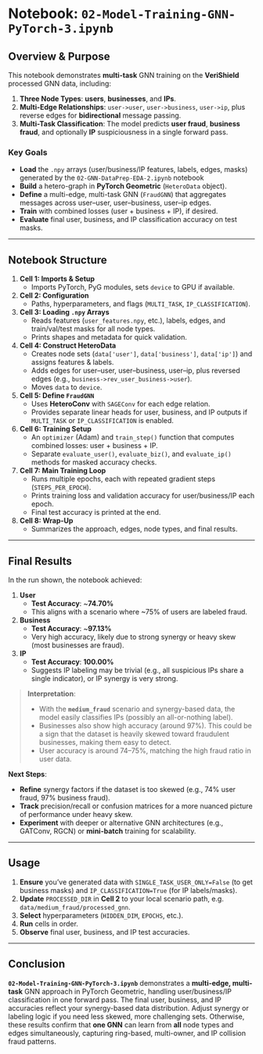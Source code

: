 # **Notebook: `02-Model-Training-GNN-PyTorch-3.ipynb`** 

## **Overview & Purpose**

This notebook demonstrates **multi-task** GNN training on the **VeriShield** processed GNN data, including:

1. **Three Node Types**: **users**, **businesses**, and **IPs**.  
2. **Multi-Edge Relationships**: `user->user`, `user->business`, `user->ip`, plus reverse edges for **bidirectional** message passing.  
3. **Multi-Task Classification**: The model predicts **user fraud**, **business fraud**, and optionally **IP** suspiciousness in a single forward pass.  

### **Key Goals**

- **Load** the `.npy` arrays (user/business/IP features, labels, edges, masks) generated by the `02-GNN-DataPrep-EDA-2.ipynb` notebook  
- **Build** a hetero-graph in **PyTorch Geometric** (`HeteroData` object).  
- **Define** a multi-edge, multi-task GNN (`FraudGNN`) that aggregates messages across user–user, user–business, user–ip edges.  
- **Train** with combined losses (user + business + IP), if desired.  
- **Evaluate** final user, business, and IP classification accuracy on test masks.

---

## **Notebook Structure**

1. **Cell 1: Imports & Setup**  
   - Imports PyTorch, PyG modules, sets `device` to GPU if available.  
2. **Cell 2: Configuration**  
   - Paths, hyperparameters, and flags (`MULTI_TASK`, `IP_CLASSIFICATION`).  
3. **Cell 3: Loading `.npy` Arrays**  
   - Reads features (`user_features.npy`, etc.), labels, edges, and train/val/test masks for all node types.  
   - Prints shapes and metadata for quick validation.  
4. **Cell 4: Construct HeteroData**  
   - Creates node sets (`data['user']`, `data['business']`, `data['ip']`) and assigns features & labels.  
   - Adds edges for user–user, user–business, user–ip, plus reversed edges (e.g., `business->rev_user_business->user`).  
   - Moves `data` to `device`.  
5. **Cell 5: Define `FraudGNN`**  
   - Uses **HeteroConv** with `SAGEConv` for each edge relation.  
   - Provides separate linear heads for user, business, and IP outputs if `MULTI_TASK` or `IP_CLASSIFICATION` is enabled.  
6. **Cell 6: Training Setup**  
   - An `optimizer` (Adam) and `train_step()` function that computes combined losses: user + business + IP.  
   - Separate `evaluate_user()`, `evaluate_biz()`, and `evaluate_ip()` methods for masked accuracy checks.  
7. **Cell 7: Main Training Loop**  
   - Runs multiple epochs, each with repeated gradient steps (`STEPS_PER_EPOCH`).  
   - Prints training loss and validation accuracy for user/business/IP each epoch.  
   - Final test accuracy is printed at the end.  
8. **Cell 8: Wrap-Up**  
   - Summarizes the approach, edges, node types, and final results.

---

## **Final Results**

In the run shown, the notebook achieved:

1. **User**  
   - **Test Accuracy**: ~**74.70%**  
   - This aligns with a scenario where ~75% of users are labeled fraud.  
2. **Business**  
   - **Test Accuracy**: ~**97.13%**  
   - Very high accuracy, likely due to strong synergy or heavy skew (most businesses are fraud).  
3. **IP**  
   - **Test Accuracy**: **100.00%**  
   - Suggests IP labeling may be trivial (e.g., all suspicious IPs share a single indicator), or IP synergy is very strong.  

> **Interpretation**:  
> - With the **`medium_fraud`** scenario and synergy-based data, the model easily classifies IPs (possibly an all-or-nothing label).  
> - Businesses also show high accuracy (around 97%). This could be a sign that the dataset is heavily skewed toward fraudulent businesses, making them easy to detect.  
> - User accuracy is around 74–75%, matching the high fraud ratio in user data.

**Next Steps**:

- **Refine** synergy factors if the dataset is too skewed (e.g., 74% user fraud, 97% business fraud).  
- **Track** precision/recall or confusion matrices for a more nuanced picture of performance under heavy skew.  
- **Experiment** with deeper or alternative GNN architectures (e.g., GATConv, RGCN) or **mini-batch** training for scalability.

---

## **Usage**

1. **Ensure** you’ve generated data with `SINGLE_TASK_USER_ONLY=False` (to get business masks) and `IP_CLASSIFICATION=True` (for IP labels/masks).  
2. **Update** `PROCESSED_DIR` in **Cell 2** to your local scenario path, e.g. `data/medium_fraud/processed_gnn`.  
3. **Select** hyperparameters (`HIDDEN_DIM`, `EPOCHS`, etc.).  
4. **Run** cells in order.  
5. **Observe** final user, business, and IP test accuracies.

---

## **Conclusion**

**`02-Model-Training-GNN-PyTorch-3.ipynb`** demonstrates a **multi-edge, multi-task** GNN approach in PyTorch Geometric, handling user/business/IP classification in one forward pass. The final user, business, and IP accuracies reflect your synergy-based data distribution. Adjust synergy or labeling logic if you need less skewed, more challenging sets. Otherwise, these results confirm that **one GNN** can learn from **all** node types and edges simultaneously, capturing ring-based, multi-owner, and IP collision fraud patterns.